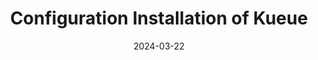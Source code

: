 ---
title: "Configuration Installation of Kueue"
weight: 1
date: 2024-03-22
description: >
  As a _batch administrator_, you may want to configure the installation of Kueue.
---